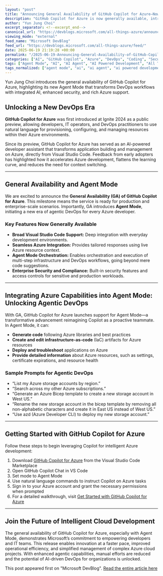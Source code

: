 ```yaml
---
layout: "post"
title: "Announcing General Availability of GitHub Copilot for Azure—Now with Agent Mode"
description: "GitHub Copilot for Azure is now generally available, introducing Agent Mode to empower developers, IT operators, and DevOps practitioners. This release integrates advanced AI capabilities for resource provisioning, infrastructure management, and DevOps workflows in Azure environments, supporting Visual Studio Code and enterprise security requirements."
author: "Yun Jung Choi"
excerpt_separator: <!--excerpt_end-->
canonical_url: "https://devblogs.microsoft.com/all-things-azure/announcing-general-availability-of-github-copilot-for-azure-now-with-agent-mode/"
viewing_mode: "external"
feed_name: "Microsoft DevBlog"
feed_url: "https://devblogs.microsoft.com/all-things-azure/feed/"
date: 2025-06-19 21:19:28 +00:00
permalink: "/2025-06-19-Announcing-General-Availability-of-GitHub-Copilot-for-AzureNow-with-Agent-Mode.html"
categories: ["AI", "GitHub Copilot", "Azure", "DevOps", "Coding", "Security"]
tags: ["Agent Mode", "AI", "AI Agent", "AI Powered Development", "All Things Azure", "App Development", "Appdev", "Application Deployment", "Azure", "Azure Bicep", "Azure Developer CLI", "Cloud Automation", "Coding", "Copilot Chat", "DevOps", "Enterprise Security", "GitHub Copilot", "IaC", "Infrastructure Management", "News", "Security", "Visual Studio", "Visual Studio Code"]
tags_normalized: ["agent mode", "ai", "ai agent", "ai powered development", "all things azure", "app development", "appdev", "application deployment", "azure", "azure bicep", "azure developer cli", "cloud automation", "coding", "copilot chat", "devops", "enterprise security", "github copilot", "iac", "infrastructure management", "news", "security", "visual studio", "visual studio code"]
---
```


Yun Jung Choi introduces the general availability of GitHub Copilot for Azure, highlighting its new Agent Mode that transforms DevOps workflows with integrated AI, enhanced security, and rich Azure support.<!--excerpt_end-->

## Unlocking a New DevOps Era

**GitHub Copilot for Azure** was first introduced at Ignite 2024 as a public preview, allowing developers, IT operators, and DevOps practitioners to use natural language for provisioning, configuring, and managing resources within their Azure environments.

Since its preview, GitHub Copilot for Azure has served as an AI-powered developer assistant that transforms application building and management on Azure, directly from Visual Studio Code. Feedback from early adopters has highlighted how it accelerates Azure development, flattens the learning curve, and reduces the need for context switching.

---

## General Availability and Agent Mode

We are excited to announce the **General Availability (GA) of GitHub Copilot for Azure**. This milestone means the service is ready for production and enterprise-scale scenarios. Importantly, GA introduces **Agent Mode**, initiating a new era of agentic DevOps for every Azure developer.

### Key Features Now Generally Available

- **Broad Visual Studio Code Support:** Deep integration with everyday development environments.
- **Seamless Azure Integration:** Provides tailored responses using live Azure resource context.
- **Agent Mode Orchestration:** Enables orchestration and execution of multi-step infrastructure and DevOps workflows, going beyond mere code suggestions.
- **Enterprise Security and Compliance:** Built-in security features and access controls for sensitive and production workloads.

---

## Integrating Azure Capabilities into Agent Mode: Unlocking Agentic DevOps

With GA, GitHub Copilot for Azure launches support for Agent Mode—a transformative advancement reimagining Copilot as a proactive teammate. In Agent Mode, it can:

- **Generate code** following Azure libraries and best practices
- **Create and edit infrastructure-as-code** (IaC) artifacts for Azure resources
- **Deploy and troubleshoot** applications on Azure
- **Provide detailed information** about Azure resources, such as settings, certificate expirations, and resource health

### Sample Prompts for Agentic DevOps

- “List my Azure storage accounts by region.”
- “Search across my other Azure subscriptions.”
- “Generate an Azure Bicep template to create a new storage account in West US.”
- “Rename the new storage account in the bicep template by removing all non-alphabetic characters and create it in East US instead of West US.”
- “Use azd (Azure Developer CLI) to deploy my new storage account.”

---

## Getting Started with GitHub Copilot for Azure

Follow these steps to begin leveraging Copilot for intelligent Azure development:

1. Download [GitHub Copilot for Azure](https://marketplace.visualstudio.com/items?itemName=ms-azuretools.vscode-azure-github-copilot) from the Visual Studio Code Marketplace
2. Open GitHub Copilot Chat in VS Code
3. Set mode to Agent Mode
4. Use natural language commands to instruct Copilot on Azure tasks
5. Sign in to your Azure account and grant the necessary permissions when prompted
6. For a detailed walkthrough, visit [Get Started with GitHub Copilot for Azure](https://learn.microsoft.com/en-us/azure/developer/github-copilot-azure/get-started)

---

## Join the Future of Intelligent Cloud Development

The general availability of GitHub Copilot for Azure, especially with Agent Mode, demonstrates Microsoft’s commitment to empowering developers and IT teams. This release enables innovation at a faster pace, improved operational efficiency, and simplified management of complex Azure cloud projects. With enhanced agentic capabilities, manual efforts are reduced and the potential of AI-driven DevOps for organizations is unlocked.

This post appeared first on "Microsoft DevBlog". [Read the entire article here](https://devblogs.microsoft.com/all-things-azure/announcing-general-availability-of-github-copilot-for-azure-now-with-agent-mode/)
